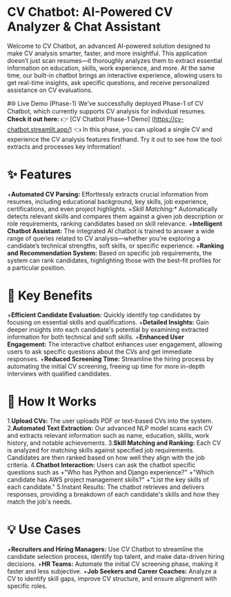 # CV Chatbot: AI-Powered CV Analyzer & Chat Assistant

Welcome to CV Chatbot, an advanced AI-powered solution designed to make CV analysis smarter, faster, and more insightful. This application doesn’t just scan resumes—it thoroughly analyzes them to extract essential information on education, skills, work experience, and more. At the same time, our built-in chatbot brings an interactive experience, allowing users to get real-time insights, ask specific questions, and receive personalized assistance on CV evaluations.

#🌐 Live Demo (Phase-1)
We’ve successfully deployed Phase-1 of CV Chatbot, which currently supports CV analysis for individual resumes.
**Check it out here:** 
👉 [CV Chatbot Phase-1 Demo] (https://cv-chatbot.streamlit.app/) 👈
In this phase, you can upload a single CV and experience the CV analysis features firsthand. Try it out to see how the tool extracts and processes key information!

# ✨ Features
+**Automated CV Parsing:** Effortlessly extracts crucial information from resumes, including educational background, key skills, job experience, certifications, and even project highlights.
+*Skill Matching:** Automatically detects relevant skills and compares them against a given job description or role requirements, ranking candidates based on skill relevance.
+**Intelligent Chatbot Assistant:** The integrated AI chatbot is trained to answer a wide range of queries related to CV analysis—whether you're exploring a candidate’s technical strengths, soft skills, or specific experience.
+**Ranking and Recommendation System:** Based on specific job requirements, the system can rank candidates, highlighting those with the best-fit profiles for a particular position.

# 🎯 Key Benefits
+**Efficient Candidate Evaluation:** Quickly identify top candidates by focusing on essential skills and qualifications.
+**Detailed Insights:** Gain deeper insights into each candidate's potential by examining extracted information for both technical and soft skills.
+**Enhanced User Engagement:** The interactive chatbot enhances user engagement, allowing users to ask specific questions about the CVs and get immediate responses.
+**Reduced Screening Time:** Streamline the hiring process by automating the initial CV screening, freeing up time for more in-depth interviews with qualified candidates.

# 🚀 How It Works
1.**Upload CVs:** The user uploads PDF or text-based CVs into the system.
2.**Automated Text Extraction:** Our advanced NLP model scans each CV and extracts relevant information such as name, education, skills, work history, and notable achievements.
3.**Skill Matching and Ranking:** Each CV is analyzed for matching skills against specified job requirements. Candidates are then ranked based on how well they align with the job criteria.
4.**Chatbot Interaction:** Users can ask the chatbot specific questions such as
  +"Who has Python and Django experience?"
  +"Which candidate has AWS project management skills?"
  +"List the key skills of each candidate."
5.Instant Results: The chatbot retrieves and delivers responses, providing a breakdown of each candidate's skills and how they match the job's needs.

# 💡 Use Cases
+**Recruiters and Hiring Managers:** Use CV Chatbot to streamline the candidate selection process, identify top talent, and make data-driven hiring decisions.
+**HR Teams:** Automate the initial CV screening phase, making it faster and less subjective.
+**Job Seekers and Career Coaches:** Analyze a CV to identify skill gaps, improve CV structure, and ensure alignment with specific roles.



